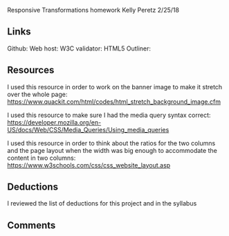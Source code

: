 Responsive Transformations homework
Kelly Peretz
2/25/18

## Links
Github:
Web host:
W3C validator:
HTML5 Outliner:


## Resources
I used this resource in order to work on the banner image to make it stretch over the whole page:
https://www.quackit.com/html/codes/html_stretch_background_image.cfm
 
I used this resource to make sure I had the media query syntax correct: 
https://developer.mozilla.org/en-US/docs/Web/CSS/Media_Queries/Using_media_queries

I used this resource in order to think about the ratios for the two columns and the page layout when the width was big enough to accommodate the content in two columns:
https://www.w3schools.com/css/css_website_layout.asp

## Deductions

I reviewed the list of deductions for this project and in the syllabus

## Comments
